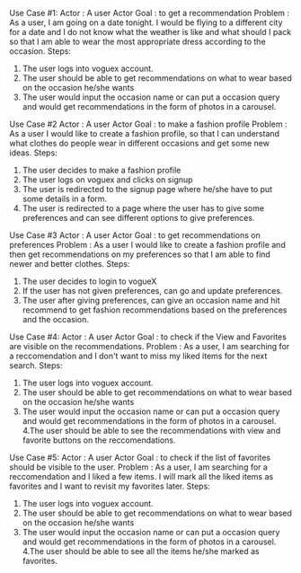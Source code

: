 Use Case #1:
Actor : A user
Actor Goal : to get a recommendation
Problem : As a user, I am going on a date tonight. I would be flying to a different city for a date and I do
not know what the weather is like and what should I pack so that I am able to wear the most appropriate
dress according to the occasion.
Steps:
1. The user logs into voguex account.
2. The user should be able to get recommendations on what to wear based on the occasion he/she
wants
3. The user would input the occasion name or can put a occasion query and would get
recommendations in the form of photos in a carousel. 

Use Case #2
Actor : A user
Actor Goal : to make a fashion profile
Problem : As a user I would like to create a fashion profile, so that I can understand what clothes do
people wear in different occasions and get some new ideas.
Steps:
1. The user decides to make a fashion profile
2. The user logs on voguex and clicks on signup
3. The user is redirected to the signup page where he/she have to put some details in a form.
4. The user is redirected to a page where the user has to give some preferences and can see
different options to give preferences.

Use Case #3
Actor : A user
Actor Goal : to get recommendations on preferences
Problem : As a user I would like to create a fashion profile and then get recommendations on my preferences so that I am able to find newer and better clothes.
Steps:
1. The user decides to login to vogueX
2. If the user has not given preferences, can go and update preferences.
3. The user after giving preferences, can give an occasion name and hit recommend to get fashion recommendations based on the preferences and the occasion.

Use Case #4:
Actor : A user
Actor Goal : to check if the View and Favorites are visible on the recommendations. 
Problem : As a user, I am searching for a reccomendation and I don't want to miss my liked items for the next search.
Steps:
1. The user logs into voguex account.
2. The user should be able to get recommendations on what to wear based on the occasion he/she wants
3. The user would input the occasion name or can put a occasion query and would get recommendations in the form of photos in a carousel.
4.The user should be able to see the recommendations with view and favorite buttons on the reccomendations.

Use Case #5:
Actor : A user
Actor Goal :  to check if the list of favorites should be visible to the user. 
Problem : As a user, I am searching for a reccomendation and I liked a few items. I will mark all the liked items as favorites and I want to revisit my favorites later.
Steps:
1. The user logs into voguex account.
2. The user should be able to get recommendations on what to wear based on the occasion he/she wants
3. The user would input the occasion name or can put a occasion query and would get recommendations in the form of photos in a carousel.
4.The user should be able to see all the items he/she marked as favorites.
